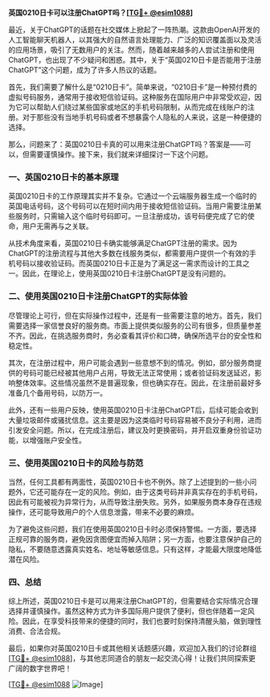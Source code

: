**英国0210日卡可以注册ChatGPT吗？[[TG💪+ @esim1088](https://t.me/s/esim1088)]**

最近，关于ChatGPT的话题在社交媒体上掀起了一阵热潮。这款由OpenAI开发的人工智能聊天机器人，以其强大的自然语言处理能力、广泛的知识覆盖面以及灵活的应用场景，吸引了无数用户的关注。然而，随着越来越多的人尝试注册和使用ChatGPT，也出现了不少疑问和困惑。其中，关于“英国0210日卡是否能用于注册ChatGPT”这个问题，成为了许多人热议的话题。

首先，我们需要了解什么是“0210日卡”。简单来说，“0210日卡”是一种预付费的虚拟号码服务，通常用于接收短信验证码。这种服务在国际用户中非常受欢迎，因为它可以帮助人们绕过某些国家或地区的手机号码限制，从而完成在线账户的注册。对于那些没有当地手机号码或者不想暴露个人隐私的人来说，这是一种便捷的选择。

那么，问题来了：英国0210日卡真的可以用来注册ChatGPT吗？答案是——可以，但需要谨慎操作。接下来，我们就来详细探讨一下这个问题。

### 一、英国0210日卡的基本原理

英国0210日卡的工作原理其实并不复杂。它通过一个云端服务器生成一个临时的英国电话号码，这个号码可以在短时间内用于接收短信验证码。当用户需要注册某些服务时，只需输入这个临时号码即可。一旦注册成功，该号码便完成了它的使命，用户无需再与之关联。

从技术角度来看，英国0210日卡确实能够满足ChatGPT注册的需求。因为ChatGPT的注册流程与其他大多数在线服务类似，都需要用户提供一个有效的手机号码以接收验证码。而英国0210日卡正是为了满足这一需求而设计的工具之一。因此，在理论上，使用英国0210日卡注册ChatGPT是没有问题的。

### 二、使用英国0210日卡注册ChatGPT的实际体验

尽管理论上可行，但在实际操作过程中，还是有一些需要注意的地方。首先，我们需要选择一家信誉良好的服务商。市面上提供类似服务的公司有很多，但质量参差不齐。因此，在挑选服务商时，务必查看其评价和口碑，确保所选平台的安全性和稳定性。

其次，在注册过程中，用户可能会遇到一些意想不到的情况。例如，部分服务商提供的号码可能已经被其他用户占用，导致无法正常使用；或者验证码发送延迟，影响整体效率。这些情况虽然不是普遍现象，但也确实存在。因此，在注册前最好多准备几个备用号码，以防万一。

此外，还有一些用户反映，使用英国0210日卡注册ChatGPT后，后续可能会收到大量垃圾邮件或骚扰信息。这主要是因为这类临时号码容易被不良分子利用，进而引发安全问题。所以，在完成注册后，建议及时更换密码，并开启双重身份验证功能，以增强账户安全性。

### 三、使用英国0210日卡的风险与防范

当然，任何工具都有两面性，英国0210日卡也不例外。除了上述提到的一些小问题外，它还可能存在一定的风险。例如，由于这类号码并非真实存在的手机号码，因此有可能被视为异常行为，从而导致注册失败。另外，如果服务商本身存在违规操作，还可能导致用户的个人信息泄露，带来不必要的麻烦。

为了避免这些问题，我们在使用英国0210日卡时必须保持警惕。一方面，要选择正规可靠的服务商，避免因贪图便宜而掉入陷阱；另一方面，也要注意保护自己的隐私，不要随意透露真实姓名、地址等敏感信息。只有这样，才能最大限度地降低潜在风险。

### 四、总结

综上所述，英国0210日卡是可以用来注册ChatGPT的，但需要结合实际情况合理选择并谨慎操作。虽然这种方式为许多国际用户提供了便利，但也伴随着一定风险。因此，在享受科技带来的便捷的同时，我们也要时刻保持清醒头脑，做到理性消费、合法合规。

最后，如果你对英国0210日卡或其他相关话题感兴趣，欢迎加入我们的讨论群组[[TG💪+ @esim1088](https://t.me/s/esim1088)]，与其他志同道合的朋友一起交流心得！让我们共同探索更广阔的数字世界吧！

[[TG💪+ @esim1088](https://t.me/s/esim1088) ![Image](https://i.postimg.cc/4NQfJmqS/Snipaste-2025-05-13-00-14-12.png)]